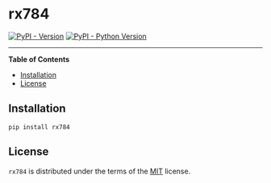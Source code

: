 # rx784

[![PyPI - Version](https://img.shields.io/pypi/v/rx784.svg)](https://pypi.org/project/rx784)
[![PyPI - Python Version](https://img.shields.io/pypi/pyversions/rx784.svg)](https://pypi.org/project/rx784)

-----

**Table of Contents**

- [Installation](#installation)
- [License](#license)

## Installation

```console
pip install rx784
```

## License

`rx784` is distributed under the terms of the [MIT](https://spdx.org/licenses/MIT.html) license.
